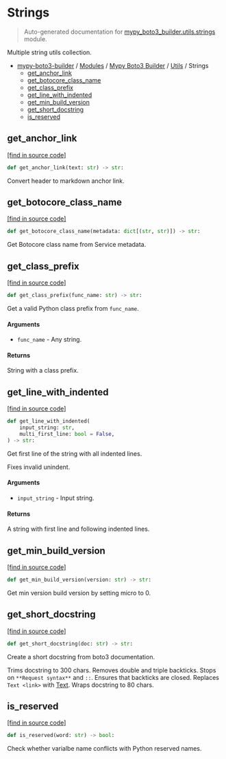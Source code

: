 # Strings

> Auto-generated documentation for [mypy_boto3_builder.utils.strings](https://github.com/vemel/mypy_boto3_builder/blob/main/mypy_boto3_builder/utils/strings.py) module.

Multiple string utils collection.

- [mypy-boto3-builder](../../README.md#mypy_boto3_builder) / [Modules](../../MODULES.md#mypy-boto3-builder-modules) / [Mypy Boto3 Builder](../index.md#mypy-boto3-builder) / [Utils](index.md#utils) / Strings
    - [get_anchor_link](#get_anchor_link)
    - [get_botocore_class_name](#get_botocore_class_name)
    - [get_class_prefix](#get_class_prefix)
    - [get_line_with_indented](#get_line_with_indented)
    - [get_min_build_version](#get_min_build_version)
    - [get_short_docstring](#get_short_docstring)
    - [is_reserved](#is_reserved)

## get_anchor_link

[[find in source code]](https://github.com/vemel/mypy_boto3_builder/blob/main/mypy_boto3_builder/utils/strings.py#L97)

```python
def get_anchor_link(text: str) -> str:
```

Convert header to markdown anchor link.

## get_botocore_class_name

[[find in source code]](https://github.com/vemel/mypy_boto3_builder/blob/main/mypy_boto3_builder/utils/strings.py#L157)

```python
def get_botocore_class_name(metadata: dict[(str, str)]) -> str:
```

Get Botocore class name from Service metadata.

## get_class_prefix

[[find in source code]](https://github.com/vemel/mypy_boto3_builder/blob/main/mypy_boto3_builder/utils/strings.py#L24)

```python
def get_class_prefix(func_name: str) -> str:
```

Get a valid Python class prefix from `func_name`.

#### Arguments

- `func_name` - Any string.

#### Returns

String with a class prefix.

## get_line_with_indented

[[find in source code]](https://github.com/vemel/mypy_boto3_builder/blob/main/mypy_boto3_builder/utils/strings.py#L38)

```python
def get_line_with_indented(
    input_string: str,
    multi_first_line: bool = False,
) -> str:
```

Get first line of the string with all indented lines.

Fixes invalid unindent.

#### Arguments

- `input_string` - Input string.

#### Returns

A string with first line and following indented lines.

## get_min_build_version

[[find in source code]](https://github.com/vemel/mypy_boto3_builder/blob/main/mypy_boto3_builder/utils/strings.py#L167)

```python
def get_min_build_version(version: str) -> str:
```

Get min version build version by setting micro to 0.

## get_short_docstring

[[find in source code]](https://github.com/vemel/mypy_boto3_builder/blob/main/mypy_boto3_builder/utils/strings.py#L111)

```python
def get_short_docstring(doc: str) -> str:
```

Create a short docstring from boto3 documentation.

Trims docstring to 300 chars.
Removes double and triple backticks.
Stops on `**Request syntax**` and `::`.
Ensures that backticks are closed.
Replaces `Text <link>` with [Text](link).
Wraps docstring to 80 chars.

## is_reserved

[[find in source code]](https://github.com/vemel/mypy_boto3_builder/blob/main/mypy_boto3_builder/utils/strings.py#L104)

```python
def is_reserved(word: str) -> bool:
```

Check whether varialbe name conflicts with Python reserved names.
